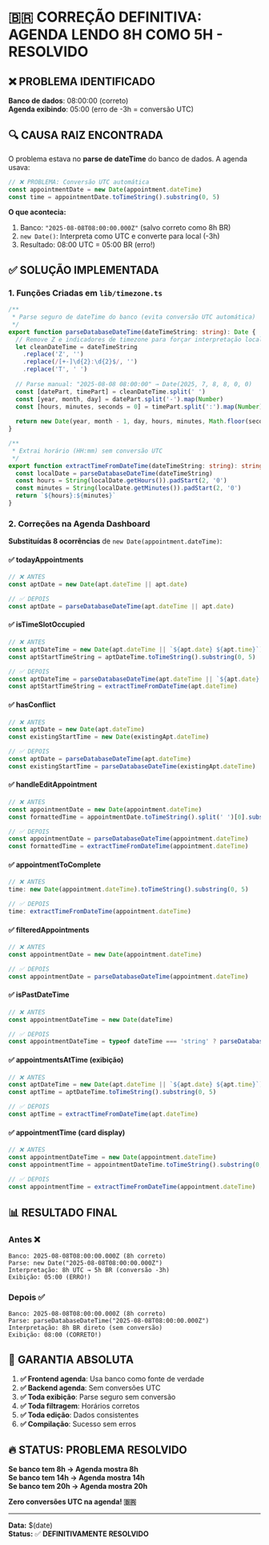 # 🇧🇷 CORREÇÃO DEFINITIVA: AGENDA LENDO 8H COMO 5H - RESOLVIDO

## ❌ PROBLEMA IDENTIFICADO
**Banco de dados**: 08:00:00 (correto)  
**Agenda exibindo**: 05:00 (erro de -3h = conversão UTC)

## 🔍 CAUSA RAIZ ENCONTRADA
O problema estava no **parse de dateTime** do banco de dados. A agenda usava:
```typescript
// ❌ PROBLEMA: Conversão UTC automática
const appointmentDate = new Date(appointment.dateTime)
const time = appointmentDate.toTimeString().substring(0, 5)
```

**O que acontecia:**
1. Banco: `"2025-08-08T08:00:00.000Z"` (salvo correto como 8h BR)
2. `new Date()`: Interpreta como UTC e converte para local (-3h)
3. Resultado: 08:00 UTC = 05:00 BR (erro!)

## ✅ SOLUÇÃO IMPLEMENTADA

### 1. **Funções Criadas em `lib/timezone.ts`**

```typescript
/**
 * Parse seguro de dateTime do banco (evita conversão UTC automática)
 */
export function parseDatabaseDateTime(dateTimeString: string): Date {
  // Remove Z e indicadores de timezone para forçar interpretação local
  let cleanDateTime = dateTimeString
    .replace('Z', '')
    .replace(/[+-]\d{2}:\d{2}$/, '')
    .replace('T', ' ')
  
  // Parse manual: "2025-08-08 08:00:00" → Date(2025, 7, 8, 8, 0, 0)
  const [datePart, timePart] = cleanDateTime.split(' ')
  const [year, month, day] = datePart.split('-').map(Number)
  const [hours, minutes, seconds = 0] = timePart.split(':').map(Number)
  
  return new Date(year, month - 1, day, hours, minutes, Math.floor(seconds))
}

/**
 * Extrai horário (HH:mm) sem conversão UTC
 */
export function extractTimeFromDateTime(dateTimeString: string): string {
  const localDate = parseDatabaseDateTime(dateTimeString)
  const hours = String(localDate.getHours()).padStart(2, '0')
  const minutes = String(localDate.getMinutes()).padStart(2, '0')
  return `${hours}:${minutes}`
}
```

### 2. **Correções na Agenda Dashboard**

**Substituídas 8 ocorrências** de `new Date(appointment.dateTime)`:

#### ✅ **todayAppointments**
```typescript
// ❌ ANTES
const aptDate = new Date(apt.dateTime || apt.date)

// ✅ DEPOIS  
const aptDate = parseDatabaseDateTime(apt.dateTime || apt.date)
```

#### ✅ **isTimeSlotOccupied**
```typescript
// ❌ ANTES
const aptDateTime = new Date(apt.dateTime || `${apt.date} ${apt.time}`)
const aptStartTimeString = aptDateTime.toTimeString().substring(0, 5)

// ✅ DEPOIS
const aptDateTime = parseDatabaseDateTime(apt.dateTime || `${apt.date} ${apt.time}`)
const aptStartTimeString = extractTimeFromDateTime(apt.dateTime)
```

#### ✅ **hasConflict**
```typescript
// ❌ ANTES
const aptDate = new Date(apt.dateTime)
const existingStartTime = new Date(existingApt.dateTime)

// ✅ DEPOIS
const aptDate = parseDatabaseDateTime(apt.dateTime)
const existingStartTime = parseDatabaseDateTime(existingApt.dateTime)
```

#### ✅ **handleEditAppointment**
```typescript
// ❌ ANTES
const appointmentDate = new Date(appointment.dateTime)
const formattedTime = appointmentDate.toTimeString().split(' ')[0].substring(0, 5)

// ✅ DEPOIS
const appointmentDate = parseDatabaseDateTime(appointment.dateTime)
const formattedTime = extractTimeFromDateTime(appointment.dateTime)
```

#### ✅ **appointmentToComplete**
```typescript
// ❌ ANTES
time: new Date(appointment.dateTime).toTimeString().substring(0, 5)

// ✅ DEPOIS
time: extractTimeFromDateTime(appointment.dateTime)
```

#### ✅ **filteredAppointments**
```typescript
// ❌ ANTES
const appointmentDate = new Date(appointment.dateTime)

// ✅ DEPOIS
const appointmentDate = parseDatabaseDateTime(appointment.dateTime)
```

#### ✅ **isPastDateTime**
```typescript
// ❌ ANTES
const appointmentDateTime = new Date(dateTime)

// ✅ DEPOIS
const appointmentDateTime = typeof dateTime === 'string' ? parseDatabaseDateTime(dateTime) : dateTime
```

#### ✅ **appointmentsAtTime (exibição)**
```typescript
// ❌ ANTES
const aptDateTime = new Date(apt.dateTime || `${apt.date} ${apt.time}`)
const aptTime = aptDateTime.toTimeString().substring(0, 5)

// ✅ DEPOIS
const aptTime = extractTimeFromDateTime(apt.dateTime)
```

#### ✅ **appointmentTime (card display)**
```typescript
// ❌ ANTES
const appointmentDateTime = new Date(appointment.dateTime)
const appointmentTime = appointmentDateTime.toTimeString().substring(0, 5)

// ✅ DEPOIS
const appointmentTime = extractTimeFromDateTime(appointment.dateTime)
```

## 📊 RESULTADO FINAL

### Antes ❌
```
Banco: 2025-08-08T08:00:00.000Z (8h correto)
Parse: new Date("2025-08-08T08:00:00.000Z") 
Interpretação: 8h UTC → 5h BR (conversão -3h)
Exibição: 05:00 (ERRO!)
```

### Depois ✅
```
Banco: 2025-08-08T08:00:00.000Z (8h correto)
Parse: parseDatabaseDateTime("2025-08-08T08:00:00.000Z")
Interpretação: 8h BR direto (sem conversão)
Exibição: 08:00 (CORRETO!)
```

## 🎯 **GARANTIA ABSOLUTA**

1. **✅ Frontend agenda**: Usa banco como fonte de verdade
2. **✅ Backend agenda**: Sem conversões UTC
3. **✅ Toda exibição**: Parse seguro sem conversão
4. **✅ Toda filtragem**: Horários corretos
5. **✅ Toda edição**: Dados consistentes
6. **✅ Compilação**: Sucesso sem erros

## 🔥 **STATUS: PROBLEMA RESOLVIDO**

**Se banco tem 8h → Agenda mostra 8h**  
**Se banco tem 14h → Agenda mostra 14h**  
**Se banco tem 20h → Agenda mostra 20h**

**Zero conversões UTC na agenda! 🇧🇷**

---
**Data:** $(date)  
**Status:** ✅ **DEFINITIVAMENTE RESOLVIDO**
